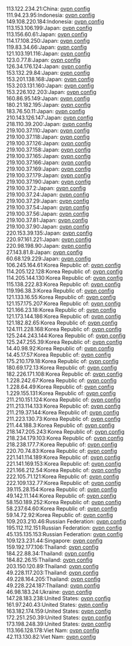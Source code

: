 113.122.234.21:China: [ovpn config](vpn/113_122_234_21.ovpn)  
111.94.23.95:Indonesia: [ovpn config](vpn/111_94_23_95.ovpn)  
149.108.220.184:Indonesia: [ovpn config](vpn/149_108_220_184.ovpn)  
113.153.106.199:Japan: [ovpn config](vpn/113_153_106_199.ovpn)  
113.156.60.61:Japan: [ovpn config](vpn/113_156_60_61.ovpn)  
114.17.108.250:Japan: [ovpn config](vpn/114_17_108_250.ovpn)  
119.83.34.66:Japan: [ovpn config](vpn/119_83_34_66.ovpn)  
121.103.191.116:Japan: [ovpn config](vpn/121_103_191_116.ovpn)  
123.0.77.8:Japan: [ovpn config](vpn/123_0_77_8.ovpn)  
126.34.176.124:Japan: [ovpn config](vpn/126_34_176_124.ovpn)  
153.132.29.84:Japan: [ovpn config](vpn/153_132_29_84.ovpn)  
153.201.138.168:Japan: [ovpn config](vpn/153_201_138_168.ovpn)  
153.203.131.160:Japan: [ovpn config](vpn/153_203_131_160.ovpn)  
153.226.102.203:Japan: [ovpn config](vpn/153_226_102_203.ovpn)  
160.86.95.149:Japan: [ovpn config](vpn/160_86_95_149.ovpn)  
180.21.182.195:Japan: [ovpn config](vpn/180_21_182_195.ovpn)  
183.76.50.11:Japan: [ovpn config](vpn/183_76_50_11.ovpn)  
210.143.126.147:Japan: [ovpn config](vpn/210_143_126_147.ovpn)  
218.110.39.200:Japan: [ovpn config](vpn/218_110_39_200.ovpn)  
219.100.37.110:Japan: [ovpn config](vpn/219_100_37_110.ovpn)  
219.100.37.118:Japan: [ovpn config](vpn/219_100_37_118.ovpn)  
219.100.37.126:Japan: [ovpn config](vpn/219_100_37_126.ovpn)  
219.100.37.158:Japan: [ovpn config](vpn/219_100_37_158.ovpn)  
219.100.37.165:Japan: [ovpn config](vpn/219_100_37_165.ovpn)  
219.100.37.166:Japan: [ovpn config](vpn/219_100_37_166.ovpn)  
219.100.37.169:Japan: [ovpn config](vpn/219_100_37_169.ovpn)  
219.100.37.179:Japan: [ovpn config](vpn/219_100_37_179.ovpn)  
219.100.37.190:Japan: [ovpn config](vpn/219_100_37_190.ovpn)  
219.100.37.2:Japan: [ovpn config](vpn/219_100_37_2.ovpn)  
219.100.37.24:Japan: [ovpn config](vpn/219_100_37_24.ovpn)  
219.100.37.29:Japan: [ovpn config](vpn/219_100_37_29.ovpn)  
219.100.37.54:Japan: [ovpn config](vpn/219_100_37_54.ovpn)  
219.100.37.56:Japan: [ovpn config](vpn/219_100_37_56.ovpn)  
219.100.37.81:Japan: [ovpn config](vpn/219_100_37_81.ovpn)  
219.100.37.90:Japan: [ovpn config](vpn/219_100_37_90.ovpn)  
220.153.39.135:Japan: [ovpn config](vpn/220_153_39_135.ovpn)  
220.97.161.221:Japan: [ovpn config](vpn/220_97_161_221.ovpn)  
220.98.198.90:Japan: [ovpn config](vpn/220_98_198_90.ovpn)  
27.143.81.8:Japan: [ovpn config](vpn/27_143_81_8.ovpn)  
60.68.129.229:Japan: [ovpn config](vpn/60_68_129_229.ovpn)  
106.245.164.61:Korea Republic of: [ovpn config](vpn/106_245_164_61.ovpn)  
114.205.122.128:Korea Republic of: [ovpn config](vpn/114_205_122_128.ovpn)  
114.205.144.130:Korea Republic of: [ovpn config](vpn/114_205_144_130.ovpn)  
115.138.222.83:Korea Republic of: [ovpn config](vpn/115_138_222_83.ovpn)  
119.196.38.3:Korea Republic of: [ovpn config](vpn/119_196_38_3.ovpn)  
121.133.16.55:Korea Republic of: [ovpn config](vpn/121_133_16_55.ovpn)  
121.157.175.207:Korea Republic of: [ovpn config](vpn/121_157_175_207.ovpn)  
121.166.23.18:Korea Republic of: [ovpn config](vpn/121_166_23_18.ovpn)  
121.173.144.186:Korea Republic of: [ovpn config](vpn/121_173_144_186.ovpn)  
121.182.82.65:Korea Republic of: [ovpn config](vpn/121_182_82_65.ovpn)  
124.111.228.168:Korea Republic of: [ovpn config](vpn/124_111_228_168.ovpn)  
125.244.243.144:Korea Republic of: [ovpn config](vpn/125_244_243_144.ovpn)  
125.247.255.39:Korea Republic of: [ovpn config](vpn/125_247_255_39.ovpn)  
14.40.98.92:Korea Republic of: [ovpn config](vpn/14_40_98_92.ovpn)  
14.45.17.57:Korea Republic of: [ovpn config](vpn/14_45_17_57.ovpn)  
175.210.179.18:Korea Republic of: [ovpn config](vpn/175_210_179_18.ovpn)  
180.69.172.13:Korea Republic of: [ovpn config](vpn/180_69_172_13.ovpn)  
182.226.171.108:Korea Republic of: [ovpn config](vpn/182_226_171_108.ovpn)  
1.228.242.67:Korea Republic of: [ovpn config](vpn/1_228_242_67.ovpn)  
1.228.64.49:Korea Republic of: [ovpn config](vpn/1_228_64_49.ovpn)  
1.229.155.131:Korea Republic of: [ovpn config](vpn/1_229_155_131.ovpn)  
211.210.151.124:Korea Republic of: [ovpn config](vpn/211_210_151_124.ovpn)  
211.213.114.133:Korea Republic of: [ovpn config](vpn/211_213_114_133.ovpn)  
211.219.37.144:Korea Republic of: [ovpn config](vpn/211_219_37_144.ovpn)  
211.223.130.73:Korea Republic of: [ovpn config](vpn/211_223_130_73.ovpn)  
211.44.188.3:Korea Republic of: [ovpn config](vpn/211_44_188_3.ovpn)  
218.147.205.243:Korea Republic of: [ovpn config](vpn/218_147_205_243.ovpn)  
218.234.179.103:Korea Republic of: [ovpn config](vpn/218_234_179_103.ovpn)  
218.238.177.7:Korea Republic of: [ovpn config](vpn/218_238_177_7.ovpn)  
220.70.74.83:Korea Republic of: [ovpn config](vpn/220_70_74_83.ovpn)  
221.141.114.189:Korea Republic of: [ovpn config](vpn/221_141_114_189.ovpn)  
221.141.169.153:Korea Republic of: [ovpn config](vpn/221_141_169_153.ovpn)  
221.166.212.54:Korea Republic of: [ovpn config](vpn/221_166_212_54.ovpn)  
222.105.71.121:Korea Republic of: [ovpn config](vpn/222_105_71_121.ovpn)  
222.109.132.77:Korea Republic of: [ovpn config](vpn/222_109_132_77.ovpn)  
39.115.28.154:Korea Republic of: [ovpn config](vpn/39_115_28_154.ovpn)  
49.142.11.144:Korea Republic of: [ovpn config](vpn/49_142_11_144.ovpn)  
58.150.189.252:Korea Republic of: [ovpn config](vpn/58_150_189_252.ovpn)  
58.237.64.60:Korea Republic of: [ovpn config](vpn/58_237_64_60.ovpn)  
59.14.72.92:Korea Republic of: [ovpn config](vpn/59_14_72_92.ovpn)  
109.203.210.46:Russian Federation: [ovpn config](vpn/109_203_210_46.ovpn)  
195.112.112.151:Russian Federation: [ovpn config](vpn/195_112_112_151.ovpn)  
45.135.135.153:Russian Federation: [ovpn config](vpn/45_135_135_153.ovpn)  
109.123.231.44:Singapore: [ovpn config](vpn/109_123_231_44.ovpn)  
159.192.177.106:Thailand: [ovpn config](vpn/159_192_177_106.ovpn)  
184.22.88.34:Thailand: [ovpn config](vpn/184_22_88_34.ovpn)  
184.82.26.15:Thailand: [ovpn config](vpn/184_82_26_15.ovpn)  
203.150.120.89:Thailand: [ovpn config](vpn/203_150_120_89.ovpn)  
49.228.117.203:Thailand: [ovpn config](vpn/49_228_117_203.ovpn)  
49.228.164.205:Thailand: [ovpn config](vpn/49_228_164_205.ovpn)  
49.228.224.187:Thailand: [ovpn config](vpn/49_228_224_187.ovpn)  
46.98.183.24:Ukraine: [ovpn config](vpn/46_98_183_24.ovpn)  
147.28.183.238:United States: [ovpn config](vpn/147_28_183_238.ovpn)  
161.97.240.43:United States: [ovpn config](vpn/161_97_240_43.ovpn)  
163.182.174.159:United States: [ovpn config](vpn/163_182_174_159.ovpn)  
172.251.250.39:United States: [ovpn config](vpn/172_251_250_39.ovpn)  
173.198.248.39:United States: [ovpn config](vpn/173_198_248_39.ovpn)  
113.166.128.178:Viet Nam: [ovpn config](vpn/113_166_128_178.ovpn)  
42.113.130.82:Viet Nam: [ovpn config](vpn/42_113_130_82.ovpn)  
